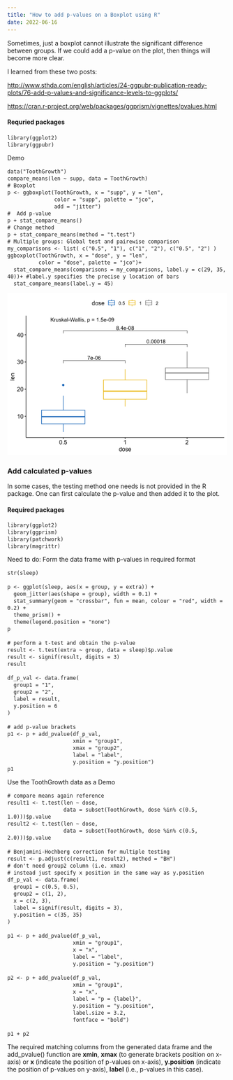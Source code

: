 ```yaml
---
title: "How to add p-values on a Boxplot using R"
date: 2022-06-16
---
```


Sometimes, just a boxplot cannot illustrate the significant difference between groups. If we could add a p-value on the plot, then things will become more clear.

I learned from these two posts:

http://www.sthda.com/english/articles/24-ggpubr-publication-ready-plots/76-add-p-values-and-significance-levels-to-ggplots/

https://cran.r-project.org/web/packages/ggprism/vignettes/pvalues.html


#### Requried packages
```
library(ggplot2)
library(ggpubr)
```
Demo
```
data("ToothGrowth")
compare_means(len ~ supp, data = ToothGrowth)
# Boxplot
p <- ggboxplot(ToothGrowth, x = "supp", y = "len",
               color = "supp", palette = "jco",
               add = "jitter")
#  Add p-value
p + stat_compare_means()
# Change method
p + stat_compare_means(method = "t.test")
# Multiple groups: Global test and pairewise comparison
my_comparisons <- list( c("0.5", "1"), c("1", "2"), c("0.5", "2") )
ggboxplot(ToothGrowth, x = "dose", y = "len",
          color = "dose", palette = "jco")+ 
  stat_compare_means(comparisons = my_comparisons, label.y = c(29, 35, 40))+ #label.y specifies the precise y location of bars
  stat_compare_means(label.y = 45)
```

![This is an image](../image/bxplotwp.png)



### Add calculated p-values
In some cases, the testing method one needs is not provided in the R package. One can first calculate the p-value and then added it to the plot. 

#### Required packages
```
library(ggplot2)
library(ggprism)
library(patchwork)
library(magrittr)
```

Need to do: Form the data frame with p-values in required format 

```
str(sleep)

p <- ggplot(sleep, aes(x = group, y = extra)) +
  geom_jitter(aes(shape = group), width = 0.1) + 
  stat_summary(geom = "crossbar", fun = mean, colour = "red", width = 0.2) + 
  theme_prism() + 
  theme(legend.position = "none")
p

# perform a t-test and obtain the p-value
result <- t.test(extra ~ group, data = sleep)$p.value
result <- signif(result, digits = 3)
result

df_p_val <- data.frame(
  group1 = "1",
  group2 = "2",
  label = result,
  y.position = 6
)

# add p-value brackets
p1 <- p + add_pvalue(df_p_val,
                     xmin = "group1",
                     xmax = "group2",
                     label = "label",
                     y.position = "y.position") 
p1
```



Use the ToothGrowth data as a Demo

```
# compare means again reference
result1 <- t.test(len ~ dose, 
                  data = subset(ToothGrowth, dose %in% c(0.5, 1.0)))$p.value
result2 <- t.test(len ~ dose, 
                  data = subset(ToothGrowth, dose %in% c(0.5, 2.0)))$p.value

# Benjamini-Hochberg correction for multiple testing
result <- p.adjust(c(result1, result2), method = "BH")
# don't need group2 column (i.e. xmax)
# instead just specify x position in the same way as y.position
df_p_val <- data.frame(
  group1 = c(0.5, 0.5),
  group2 = c(1, 2),
  x = c(2, 3),
  label = signif(result, digits = 3),
  y.position = c(35, 35)
)

p1 <- p + add_pvalue(df_p_val, 
                     xmin = "group1", 
                     x = "x", 
                     label = "label",
                     y.position = "y.position")

p2 <- p + add_pvalue(df_p_val, 
                     xmin = "group1", 
                     x = "x", 
                     label = "p = {label}",
                     y.position = "y.position",
                     label.size = 3.2,
                     fontface = "bold")

p1 + p2

```

The required matching columns from the generated data frame and the add_pvalue() function are **xmin**, **xmax** (to generate brackets position on x-axis) or **x** (indicate the position of p-values on x-axis), **y.position** (indicate the position of p-values on y-axis), **label** (i.e., p-values in this case).


